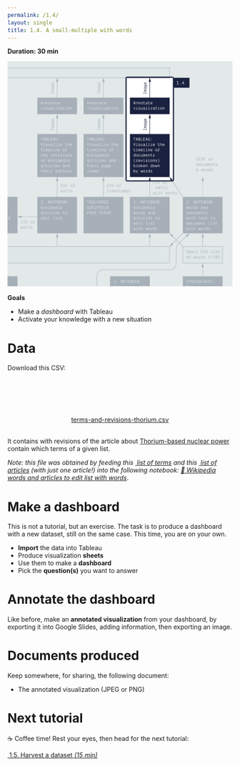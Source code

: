 ```yaml
---
permalink: /1.4/
layout: single
title: 1.4. A small-multiple with words
---
```


**Duration: 30 min**

[
	![Overview tuto 1.4](../assets/images/1-4.jpg)
](../assets/images/1-4.jpg)

**Goals**
* Make a *dashboard* with Tableau
* Activate your knowledge with a new situation

# Data

Download this CSV:

<center><a href="../assets/data/1-4/terms-and-revisions-thorium.csv">
	<i class="fas fa-file-csv" style="font-size:5em"></i><br>
	terms-and-revisions-thorium.csv
</a><br><br></center>

It contains with revisions of the article about [Thorium-based nuclear power](https://en.wikipedia.org/wiki/Thorium-based_nuclear_power) contain which terms of a given list.

*Note: this file was obtained by feeding this [<i class="fas fa-file-csv"></i>&nbsp;list of terms](../assets/data/1-4/words-small-list-nuclear.csv) and this [<i class="fas fa-file-csv"></i>&nbsp;list of articles](../assets/data/1-4/article-thorium.csv) (with just one article!) into the following notebook: [🍱&nbsp;Wikipedia words and articles to edit list with words](https://colab.research.google.com/github/jacomyma/mapping-controversies/blob/main/notebooks/Wikipedia_words_and_articles_to_edit_list_with_words.ipynb)*.

# Make a dashboard

This is not a tutorial, but an exercise. The task is to produce a dashboard with a new dataset, still on the same case. This time, you are on your own.

* **Import** the data into Tableau
* Produce visualization **sheets**
* Use them to make a **dashboard**
* Pick the **question(s)** you want to answer

# Annotate the dashboard

Like before, make an **annotated visualization** from your dashboard, by exporting it into Google Slides, adding information, then exporting an image.

# Documents produced

Keep somewhere, for sharing, the following document:
* The annotated visualization (JPEG or PNG)

# Next tutorial

☕ Coffee time! Rest your eyes, then head for the next tutorial:

[<i class="fas fa-forward"></i>&nbsp;1.5. Harvest a dataset *(15 min)*](../1.5/)
